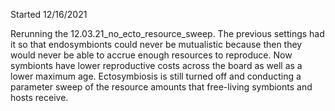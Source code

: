 Started 12/16/2021

Rerunning the 12.03.21_no_ecto_resource_sweep.
The previous settings had it so that endosymbionts could never be mutualistic because then they would never be able to accrue enough resources to reproduce.
Now symbionts have lower reproductive costs across the board as well as a lower maximum age.
Ectosymbiosis is still turned off and conducting a parameter sweep of the resource amounts that free-living symbionts and hosts receive.